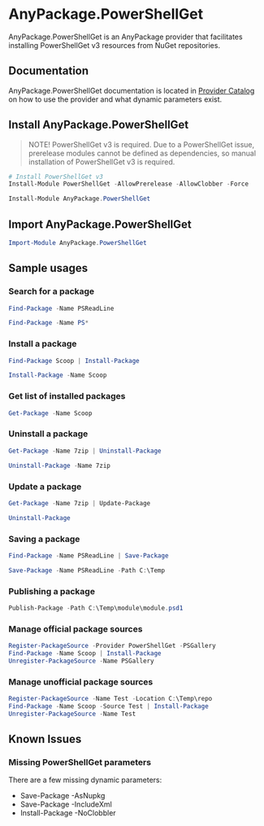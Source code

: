 # AnyPackage.PowerShellGet

AnyPackage.PowerShellGet is an AnyPackage provider that facilitates installing PowerShellGet v3 resources from NuGet repositories.

## Documentation

AnyPackage.PowerShellGet documentation is located in [Provider Catalog](https://www.anypackage.dev/docs/provider-catalog/powershellget/about_PowerShellGet_Provider) on how to use the provider and what dynamic parameters exist.

## Install AnyPackage.PowerShellGet

> NOTE! PowerShellGet v3 is required.
Due to a PowerShellGet issue, prerelease modules cannot be defined as dependencies, so manual installation of PowerShellGet v3 is required.

```PowerShell
# Install PowerShellGet v3
Install-Module PowerShellGet -AllowPrerelease -AllowClobber -Force

Install-Module AnyPackage.PowerShellGet
```

## Import AnyPackage.PowerShellGet

```PowerShell
Import-Module AnyPackage.PowerShellGet
```

## Sample usages

### Search for a package

```PowerShell
Find-Package -Name PSReadLine

Find-Package -Name PS*
```

### Install a package

```PowerShell
Find-Package Scoop | Install-Package

Install-Package -Name Scoop
```

### Get list of installed packages

```PowerShell
Get-Package -Name Scoop
```

### Uninstall a package

```PowerShell
Get-Package -Name 7zip | Uninstall-Package

Uninstall-Package -Name 7zip
```

### Update a package

```PowerShell
Get-Package -Name 7zip | Update-Package

Uninstall-Package
```

### Saving a package

```PowerShell
Find-Package -Name PSReadLine | Save-Package

Save-Package -Name PSReadLine -Path C:\Temp
```

### Publishing a package

```PowerShell
Publish-Package -Path C:\Temp\module\module.psd1
```

### Manage official package sources

```PowerShell
Register-PackageSource -Provider PowerShellGet -PSGallery
Find-Package -Name Scoop | Install-Package
Unregister-PackageSource -Name PSGallery
```

### Manage unofficial package sources

```PowerShell
Register-PackageSource -Name Test -Location C:\Temp\repo
Find-Package -Name Scoop -Source Test | Install-Package
Unregister-PackageSource -Name Test
```

## Known Issues

### Missing PowerShellGet parameters

There are a few missing dynamic parameters:

* Save-Package -AsNupkg
* Save-Package -IncludeXml
* Install-Package -NoClobbler
